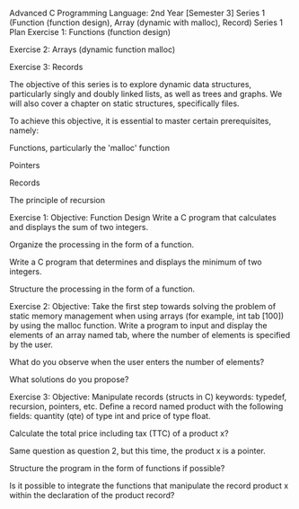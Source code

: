 Advanced C Programming Language: 2nd Year [Semester 3] Series 1 (Function (function design), Array (dynamic with malloc), Record) 
Series 1
Plan
Exercise 1: Functions (function design)

Exercise 2: Arrays (dynamic function malloc)

Exercise 3: Records

The objective of this series is to explore dynamic data structures, particularly singly and doubly linked lists, as well as trees and graphs. We will also cover a chapter on static structures, specifically files.

To achieve this objective, it is essential to master certain prerequisites, namely:

Functions, particularly the 'malloc' function

Pointers

Records

The principle of recursion

Exercise 1: Objective: Function Design
Write a C program that calculates and displays the sum of two integers.

Organize the processing in the form of a function.

Write a C program that determines and displays the minimum of two integers.

Structure the processing in the form of a function.

Exercise 2: Objective: Take the first step towards solving the problem of static memory management when using arrays (for example, int tab [100]) by using the malloc function.
Write a program to input and display the elements of an array named tab, where the number of elements is specified by the user.

What do you observe when the user enters the number of elements?

What solutions do you propose?

Exercise 3: Objective: Manipulate records (structs in C) keywords: typedef, recursion, pointers, etc.
Define a record named product with the following fields: quantity (qte) of type int and price of type float.

Calculate the total price including tax (TTC) of a product x?

Same question as question 2, but this time, the product x is a pointer.

Structure the program in the form of functions if possible?

Is it possible to integrate the functions that manipulate the record product x within the declaration of the product record?
